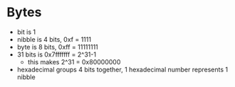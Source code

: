 # Bytes
- bit is 1
- nibble is 4 bits, 0xf = 1111
- byte is 8 bits, 0xff = 11111111
- 31 bits is 0x7fffffff = 2^31-1
  - this makes 2^31 = 0x80000000
- hexadecimal groups 4 bits together, 1 hexadecimal number represents 1 nibble
